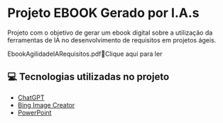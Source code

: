 # Projeto EBOOK Gerado por I.A.s


Projeto com o objetivo de gerar um ebook digital sobre a utilização da ferramentas de IA no desenvolvimento de requisitos em projetos ágeis.

<a > EbookAgilidadeIARequisitos.pdf📕Clique aqui para ler</a>

## 💻 Tecnologias utilizadas no projeto

- [ChatGPT](https://chat.openai.com/) 
- [Bing Image Creator](https://www.bing.com/images/create)
- [PowerPoint](https://www.microsoft.com/en/microsoft-365/powerpoint)

